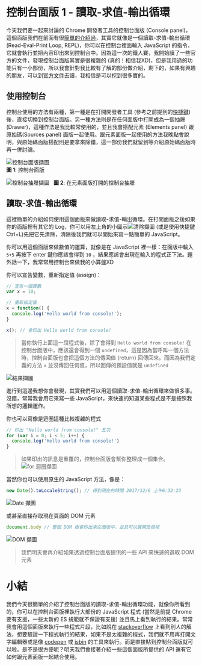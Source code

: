 # 控制台面版 1 - 讀取-求值-輸出循環
今天我們要一起來討論的 Chrome 開發者工具的控制台面版 (Console panel)，這個面版我們在前面有很[簡單的介紹過](https://github.com/konekoya/talks/blob/master/intro-to-chrome-devtools-triathlon/day-3.md#%E6%8E%A7%E5%88%B6%E5%8F%B0%E9%9D%A2%E7%89%88-console-panel)，其實它就像是一個讀取-求值-輸出循環 (Read-Eval-Print Loop, REPL)，你可以在控制台裡面輸入 JavaScript 的指令，它就會執行並把內容印出來到控制台中。因為這一次的鐵人賽，我開始讀了一些官方的文件，發現控制台面版其實是很複雜的 (真的！相信我XD)，但是我用過的功能只有一小部份，所以我會針對我比較有了解的部份做介紹，剩下的，如果有興趣的朋友，可以到[官方文件](https://developers.google.com/web/tools/chrome-devtools/console/)去讀，我相信是可以挖到很多寶的。

## 使用控制台
控制台使用的方法有兩種，第一種是在打開開發者工具 (參考之前提到的[快捷鍵](https://developers.google.com/web/tools/chrome-devtools/console/)) 後，直接切換到控制台面版。另一種方法則是在任何面版中打開成為一個抽屜 (Drawer)，這種作法是我比較常使用的，並且我會搭配元素 (Elements panel) 跟原始碼(Sources panel) 面版一起使用。跟元素面版一起使用的方法我晚點會說明，與原始碼面版搭配則是要拿來除錯，這一部份我們就留到等介紹原始碼面版時再一併討論。

![控制台面版擷圖](https://www.dropbox.com/s/wfx5956ie38mf4o/console.jpg?raw=1)  
**圖 1**: 控制台面版

![控制台抽屜擷圖](https://www.dropbox.com/s/f4vhav1kxeljp30/console-drawer.jpg?raw=1)  
**圖 2**: 在元素面版打開的控制台抽屜


## 讀取-求值-輸出循環
這裡簡單的介紹如何使用這個面版來做讀取-求值-輸出循環。在打開面版之後如果你的面版裡有其它的 Log，你可以用左上角的小圖示![清除擷圖](https://www.dropbox.com/s/gruwkjd7ct8m3p3/clear.jpg?raw=1) (或是使用快捷鍵Ctrl+L)先把它先清除，清除後我們就可以開始來寫一點簡單的 JavaScript。  

你可以用這個面版來做數值的運算，就像是在 JavaScript 裡一樣：在面版中輸入 `5+5` 再按下 enter 鍵你應該會得到 `10` ，結果應該會出現在輸入的程式正下法。題外話一下，我常常用控制台來做我的小算盤XD

你可以宣告變數，重新指定值 (assign)：
```js
// 宣告一個算數
var x = 10;

// 重新指定值
x = function() {
  console.log('Hello world from console!');
}

x(); // 會印出 Hello world from console!
```

> 當你執行上面這一段程式後，除了會得到 `Hello world from console!` 在控制台面版中，應該還會得到一個 `undefined`，這是因為當呼叫一個方法時，控制台面版也會把這個方法的傳回值 (return) 回傳回來。而因為我們定義的方法 `x` 並沒傳回任何值，所以回傳的預設值就是 `undefined`

![結果擷圖]()

進行到這邊我想你會發現，其實我們可以用這個讀取-求值-輸出循環來做很多事。沒錯，常常我會用它來寫一些 JavaScript，來快速的知道某些程式是不是按照我所想的邏輯運作。

你也可以寫像是迴圈這種比較複雜的程式
```js
// 印出 "Hello world from console!" 五次
for (var i = 0; i < 5; i++) {
  console.log('Hello world from console!')
}
```

> 如果印出的訊息是重覆的，控制台面版會幫你整理成一個集合。
![for 迴圈擷圖]()

當然你也可以使用原生的 JavaScript 方法，像是：
```js
new Date().toLocaleString(); // 得到現在的時間 2017/12/6 上午6:32:23
```
![Date 擷圖]()

或甚至直接存取現在頁面的 DOM 元素
```js
document.body // 整個 DOM 樹會印出來在面版中，並且可以展開及檢視
```
![DOM 擷圖]()

> 我們明天會再介紹如果透過控制台面版提供的一些 API 來快速的選取 DOM 元素

# 小結
我們今天很簡單的介紹了控制台面版的讀取-求值-輸出循環功能，就像你所看到的，你可以在控制台面版裡執行大部份的 JavaScript 程式 (當然是前提 Chrome 要有支援，一些太新的 ES 規範就不保證有支援) 並且馬上看到執行的結果。常常我會用這個面版來執行一些程式片段，比如說在 [stackoverflow](https://stackoverflow.com/) 上看到別人的解法，想要驗證一下程式執行的結果，如果不是太複雜的程式，我們就不用再打開文字編輯器或是像 [codepen](https://codepen.io/) 或 [jsbin](https://jsbin.com/) 的工具來執行。而是直接貼到控制台面版就可以啦。是不是很方便呢？明天我們會接著介紹一些這個面版所提供的 API 還有它如何跟元素面版一起結合使用。


